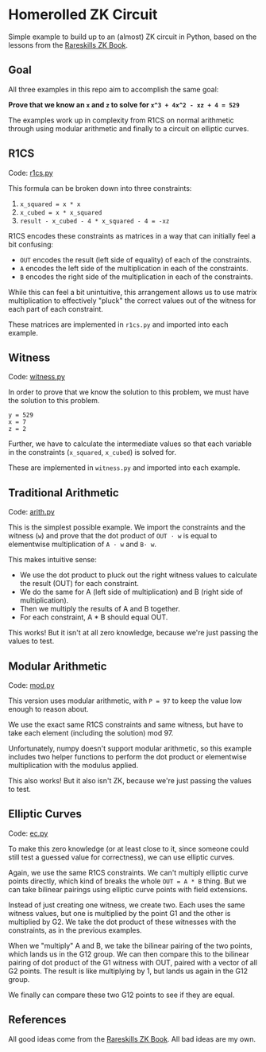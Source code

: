 # Homerolled ZK Circuit

Simple example to build up to an (almost) ZK circuit in Python, based on the lessons from the [Rareskills ZK Book](https://www.rareskills.io/zk-book).

## Goal

All three examples in this repo aim to accomplish the same goal:

**Prove that we know an `x` and `z` to solve for `x^3 + 4x^2 - xz + 4 = 529`**

The examples work up in complexity from R1CS on normal arithmetic through using modular arithmetic and finally to a circuit on elliptic curves.

## R1CS

Code: [r1cs.py](./r1cs.py)

This formula can be broken down into three constraints:

1) `x_squared = x * x`
2) `x_cubed = x * x_squared`
3) `result - x_cubed - 4 * x_squared - 4 = -xz`

R1CS encodes these constraints as matrices in a way that can initially feel a bit confusing:

- `OUT` encodes the result (left side of equality) of each of the constraints.
- `A` encodes the left side of the multiplication in each of the constraints.
- `B` encodes the right side of the multiplication in each of the constraints.

While this can feel a bit unintuitive, this arrangement allows us to use matrix multiplication to effectively "pluck" the correct values out of the witness for each part of each constraint.

These matrices are implemented in `r1cs.py` and imported into each example.

## Witness

Code: [witness.py](./witness.py)

In order to prove that we know the solution to this problem, we must have the solution to this problem.

```
y = 529
x = 7
z = 2
```

Further, we have to calculate the intermediate values so that each variable in the constraints (`x_squared`, `x_cubed`) is solved for.

These are implemented in `witness.py` and imported into each example.

## Traditional Arithmetic

Code: [arith.py](./arith.py)

This is the simplest possible example. We import the constraints and the witness (`w`) and prove that the dot product of `OUT ⋅ w` is equal to elementwise multiplication of `A ⋅ w` and `B⋅ w`.

This makes intuitive sense:
- We use the dot product to pluck out the right witness values to calculate the result (OUT) for each constraint.
- We do the same for A (left side of multiplication) and B (right side of multiplication).
- Then we multiply the results of A and B together.
- For each constraint, A * B should equal OUT.

This works! But it isn't at all zero knowledge, because we're just passing the values to test.

## Modular Arithmetic

Code: [mod.py](./mod.py)

This version uses modular arithmetic, with `P = 97` to keep the value low enough to reason about.

We use the exact same R1CS constraints and same witness, but have to take each element (including the solution) mod 97.

Unfortunately, numpy doesn't support modular arithmetic, so this example includes two helper functions to perform the dot product or elementwise multiplication with the modulus applied.

This also works! But it also isn't ZK, because we're just passing the values to test.

## Elliptic Curves

Code: [ec.py](./ec.py)

To make this zero knowledge (or at least close to it, since someone could still test a guessed value for correctness), we can use elliptic curves.

Again, we use the same R1CS constraints. We can't multiply elliptic curve points directly, which kind of breaks the whole `OUT = A * B` thing. But we can take bilinear pairings using elliptic curve points with field extensions.

Instead of just creating one witness, we create two. Each uses the same witness values, but one is multiplied by the point G1 and the other is multiplied by G2. We take the dot product of these witnesses with the constraints, as in the previous examples.

When we "multiply" A and B, we take the bilinear pairing of the two points, which lands us in the G12 group. We can then compare this to the bilinear pairing of dot product of the G1 witness with OUT, paired with a vector of all G2 points. The result is like multiplying by 1, but lands us again in the G12 group.

We finally can compare these two G12 points to see if they are equal.

## References

All good ideas come from the [Rareskills ZK Book](https://www.rareskills.io/zk-book). All bad ideas are my own.
